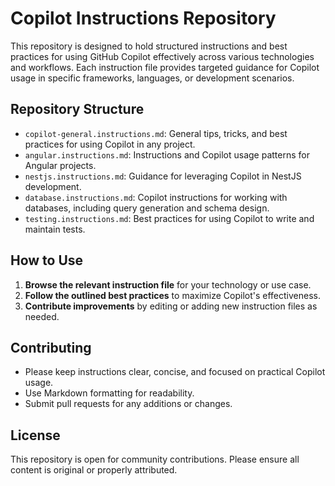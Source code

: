 # Copilot Instructions Repository

This repository is designed to hold structured instructions and best practices for using GitHub Copilot effectively across various technologies and workflows. Each instruction file provides targeted guidance for Copilot usage in specific frameworks, languages, or development scenarios.

## Repository Structure

- `copilot-general.instructions.md`: General tips, tricks, and best practices for using Copilot in any project.
- `angular.instructions.md`: Instructions and Copilot usage patterns for Angular projects.
- `nestjs.instructions.md`: Guidance for leveraging Copilot in NestJS development.
- `database.instructions.md`: Copilot instructions for working with databases, including query generation and schema design.
- `testing.instructions.md`: Best practices for using Copilot to write and maintain tests.

## How to Use

1. **Browse the relevant instruction file** for your technology or use case.
2. **Follow the outlined best practices** to maximize Copilot's effectiveness.
3. **Contribute improvements** by editing or adding new instruction files as needed.

## Contributing

- Please keep instructions clear, concise, and focused on practical Copilot usage.
- Use Markdown formatting for readability.
- Submit pull requests for any additions or changes.

## License

This repository is open for community contributions. Please ensure all content is original or properly attributed.
